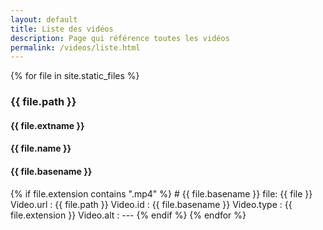 ```yaml
---
layout: default
title: Liste des vidéos
description: Page qui référence toutes les vidéos 
permalink: /videos/liste.html
---
```


{% for file in site.static_files %}
  
  ### {{ file.path }}
  
  #### {{ file.extname }}
  #### {{ file.name }}
  #### {{ file.basename }}
  
  {% if file.extension contains ".mp4" %}
    # {{ file.basename }}
    file: {{ file }}
    Video.url : {{ file.path }}
    Video.id : {{ file.basename }}
    Video.type : {{ file.extension }}
    Video.alt : ---
  {% endif %}
{% endfor %}
